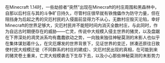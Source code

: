 在Minecraft 1.14时，一些劫掠者“突然”出现在Minecraft的村庄周围和黑森林中，自那以后村庄与其的斗争旷日持久，尽管村庄很早就有铁傀儡作为防守力量，但在阻挡身为后起之秀的灾厄村民的入侵面前显得力不从心，无数村庄毁灭沦陷，幸好Minecraft的世界足够大，灾厄村民并不能短时间内消灭全数村庄，与此同时，作为自远古时期便存在的威胁——亡灵，传说中大规模入侵主世界的猪灵，以及盘踞在下界深处的凋灵派系均有蠢蠢欲动之势，一向独来独往神秘莫测的末影人也似乎在集体谋划着什么，在灾厄爆发的世界背景下，见证世界的变迁，拼凑还原往日致使村民大规模迁徙（不同群系的村庄的建成）、灾厄村民出现的真相，在可能到来的猪灵卷土重来，亡灵大规模袭击下生存下去，以及小心那些神秘莫测的末影势力
